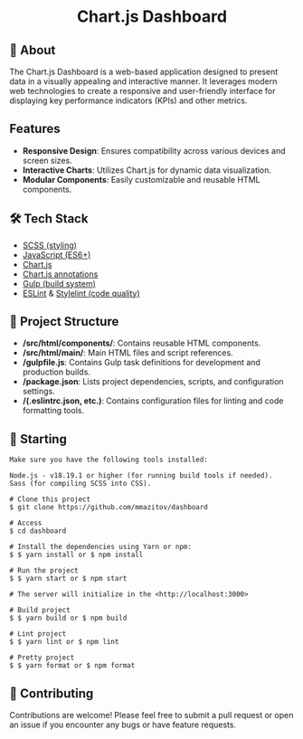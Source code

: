 <h1 align="center">Chart.js Dashboard</h1>

## 🎯 About

The Chart.js Dashboard is a web-based application designed to present data in a visually appealing and interactive manner. It leverages modern web technologies to create a responsive and user-friendly interface for displaying key performance indicators (KPIs) and other metrics.

## Features

- **Responsive Design**: Ensures compatibility across various devices and screen sizes.
- **Interactive Charts**: Utilizes Chart.js for dynamic data visualization.
- **Modular Components**: Easily customizable and reusable HTML components.

## 🛠 Tech Stack

- [SCSS (styling)](https://sass-lang.com/)
- [JavaScript (ES6+)](https://developer.mozilla.org/en-US/docs/Web/JavaScript)
- [Chart.js](https://www.chartjs.org/)
- [Chart.js annotations](https://www.chartjs.org/chartjs-plugin-annotation/latest/guide/)
- [Gulp (build system)](https://gulpjs.com/)
- [ESLint](https://eslint.org/) & [Stylelint (code quality)](https://stylelint.io/)

## 📁 Project Structure

- **/src/html/components/**: Contains reusable HTML components.
- **/src/html/main/**: Main HTML files and script references.
- **/gulpfile.js**: Contains Gulp task definitions for development and production builds.
- **/package.json**: Lists project dependencies, scripts, and configuration settings.
- **/(.eslintrc.json, etc.)**: Contains configuration files for linting and code formatting tools.

## 🏁 Starting

```
Make sure you have the following tools installed:

Node.js - v18.19.1 or higher (for running build tools if needed).
Sass (for compiling SCSS into CSS).

# Clone this project
$ git clone https://github.com/mmazitov/dashboard

# Access
$ cd dashboard

# Install the dependencies using Yarn or npm:
$ $ yarn install or $ npm install

# Run the project
$ $ yarn start or $ npm start

# The server will initialize in the <http://localhost:3000>

# Build project
$ $ yarn build or $ npm build

# Lint project
$ $ yarn lint or $ npm lint

# Pretty project
$ $ yarn format or $ npm format

```

## 🤝 Contributing

Contributions are welcome! Please feel free to submit a pull request or open an issue if you encounter any bugs or have feature requests.
